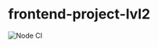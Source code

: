 # frontend-project-lvl2
![Node CI](https://github.com/f1eeman/frontend-project-lvl2/workflows/Node%20CI/badge.svg)
